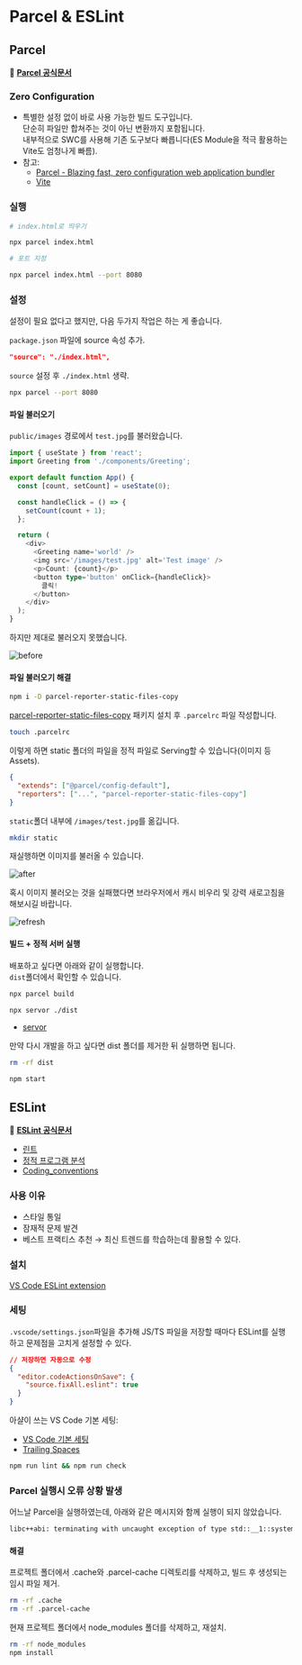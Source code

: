 # Parcel & ESLint

## Parcel

🚀 [**Parcel 공식문서**](https://parceljs.org/)

### Zero Configuration

- 특별한 설정 없이 바로 사용 가능한 빌드 도구입니다.  
  단순히 파일만 합쳐주는 것이 아닌 변환까지 포함됩니다.  
  내부적으로 SWC를 사용해 기존 도구보다 빠릅니다(ES Module을 적극 활용하는 Vite도 엄청나게 빠름).
- 참고:
  - [Parcel - Blazing fast, zero configuration web application bundler](https://github.com/ahastudio/til/tree/main/parcel)
  - [Vite](https://github.com/ahastudio/til/tree/main/vite)

### 실행

```bash
# index.html로 띄우기

npx parcel index.html

# 포트 지정

npx parcel index.html --port 8080
```

### 설정

설정이 필요 없다고 했지만, 다음 두가지 작업은 하는 게 좋습니다.

`package.json` 파일에 source 속성 추가.

```json
"source": "./index.html",
```

`source` 설정 후 `./index.html` 생략.

```bash
npx parcel --port 8080
```

#### 파일 불러오기

`public/images` 경로에서 `test.jpg`를 불러왔습니다.

```typescript
import { useState } from 'react';
import Greeting from './components/Greeting';

export default function App() {
  const [count, setCount] = useState(0);

  const handleClick = () => {
    setCount(count + 1);
  };

  return (
    <div>
      <Greeting name='world' />
      <img src='/images/test.jpg' alt='Test image' />
      <p>Count: {count}</p>
      <button type='button' onClick={handleClick}>
        클릭!
      </button>
    </div>
  );
}
```

하지만 제대로 불러오지 못했습니다.

![before](./img/before.png)

#### 파일 불러오기 해결

```bash
npm i -D parcel-reporter-static-files-copy
```

[parcel-reporter-static-files-copy](https://github.com/elwin013/parcel-reporter-static-files-copy) 패키지 설치 후 `.parcelrc` 파일 작성합니다.

```bash
touch .parcelrc
```

이렇게 하면 static 폴더의 파일을 정적 파일로 Serving할 수 있습니다(이미지 등 Assets).

```json
{
  "extends": ["@parcel/config-default"],
  "reporters": ["...", "parcel-reporter-static-files-copy"]
}
```

`static`폴더 내부에 `/images/test.jpg`를 옮깁니다.

```bash
mkdir static
```

재실행하면 이미지를 불러올 수 있습니다.

![after](./img/after.png)

혹시 이미지 불러오는 것을 실패했다면 브라우저에서 캐시 비우리 및 강력 새로고침을 해보시길 바랍니다.

![refresh](./img/refresh.png)

#### 빌드 + 정적 서버 실행

배포하고 싶다면 아래와 같이 실행합니다.  
`dist`폴더에서 확인할 수 있습니다.

```bash
npx parcel build

npx servor ./dist
```

- [servor](https://github.com/lukejacksonn/servor)

만약 다시 개발을 하고 싶다면 dist 폴더를 제거한 뒤 실행하면 됩니다.

```bash
rm -rf dist

npm start
```

## ESLint

🚀 [**ESLint 공식문서**](https://eslint.org/)

- [린트](<https://ko.wikipedia.org/wiki/린트_(소프트웨어)>)
- [정적 프로그램 분석](https://ko.wikipedia.org/wiki/정적_프로그램_분석)
- [Coding_conventions](https://en.wikipedia.org/wiki/Coding_conventions)

### 사용 이유

- 스타일 통일
- 잠재적 문제 발견
- 베스트 프랙티스 추천 → 최신 트렌드를 학습하는데 활용할 수 있다.

### 설치

[VS Code ESLint extension](https://marketplace.visualstudio.com/items?itemName=dbaeumer.vscode-eslint)

### 세팅

`.vscode/settings.json`파일을 추가해 JS/TS 파일을 저장할 때마다 ESLint를 실행하고 문제점을 고치게 설정할 수 있다.

```json
// 저장하면 자동으로 수정
{
  "editor.codeActionsOnSave": {
    "source.fixAll.eslint": true
  }
}
```

아샬이 쓰는 VS Code 기본 세팅:

- [VS Code 기본 세팅](https://github.com/ahastudio/CodingLife/blob/main/20211008/react/.vscode/settings.json)
- [Trailing Spaces](https://marketplace.visualstudio.com/items?itemName=shardulm94.trailing-spaces)

```bash
npm run lint && npm run check
```

### Parcel 실행시 오류 상황 발생

어느날 Parcel을 실행하였는데, 아래와 같은 메시지와 함께 실행이 되지 않았습니다.

```bash
libc++abi: terminating with uncaught exception of type std::__1::system_error: mutex lock failed: Invalid argument [1] 8265 abort npm start
```

#### 해결

프로젝트 폴더에서 .cache와 .parcel-cache 디렉토리를 삭제하고, 빌드 후 생성되는 임시 파일 제거.

```bash
rm -rf .cache
rm -rf .parcel-cache
```

현재 프로젝트 폴더에서 node_modules 폴더를 삭제하고, 재설치.

```bash
rm -rf node_modules
npm install
```
